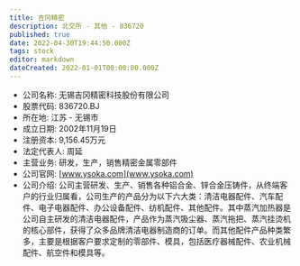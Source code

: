 ```yaml
---
title: 吉冈精密
description: 北交所 - 其他 - 836720
published: true
date: 2022-04-30T19:44:50.000Z
tags: stock
editor: markdown
dateCreated: 2022-01-01T00:00:00.000Z
---
```


- 公司名称: 无锡吉冈精密科技股份有限公司
- 股票代码: 836720.BJ
- 所在地: 江苏 - 无锡市
- 成立日期: 2002年11月19日
- 注册资本: 9,156.45万元
- 法定代表人: 周延
- 主营业务: 研发，生产，销售精密金属零部件
- 公司官网: [www.ysoka.com](www.ysoka.com)
- 公司介绍: 公司主营研发、生产、销售各种铝合金、锌合金压铸件，从终端客户的行业归属看，公司生产的产品分为以下六大类：清洁电器配件、汽车配件、电子电器配件、办公设备配件、纺机配件、其他配件。其中蒸汽加热器是公司自主研发的清洁电器配件，产品作为蒸汽吸尘器、蒸汽拖把、蒸汽挂烫机的核心部件，获得了众多品牌清洁电器制造商的订单。而其他配件产品种类繁多，主要是根据客户要求定制的零部件、模具，包括医疗器械配件、农业机械配件、航空件和模具等。


